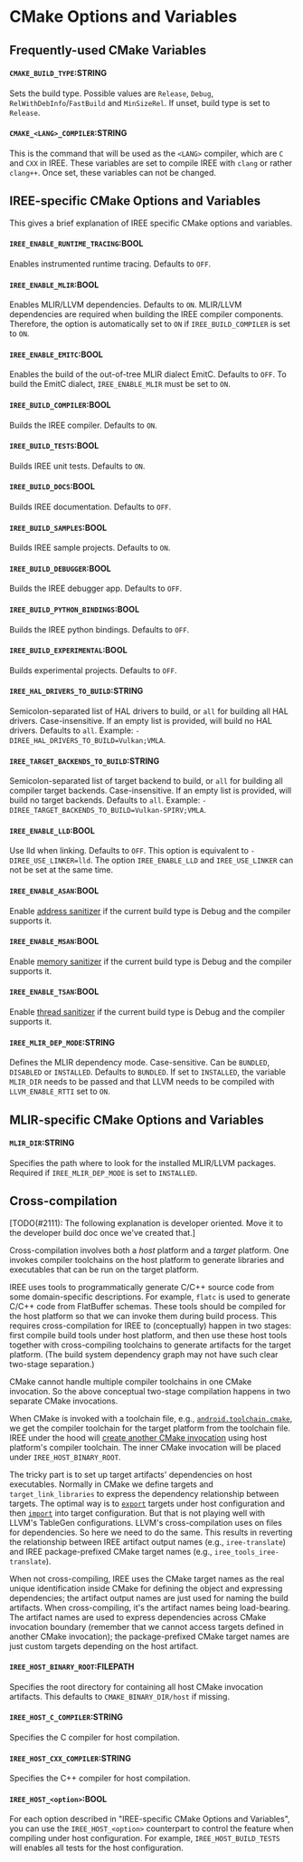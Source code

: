 # CMake Options and Variables

## Frequently-used CMake Variables

#### `CMAKE_BUILD_TYPE`:STRING

Sets the build type. Possible values are `Release`, `Debug`,
`RelWithDebInfo`/`FastBuild` and `MinSizeRel`. If unset, build type is set to
`Release`.

#### `CMAKE_<LANG>_COMPILER`:STRING

This is the command that will be used as the `<LANG>` compiler, which are `C`
and `CXX` in IREE. These variables are set to compile IREE with `clang` or
rather `clang++`. Once set, these variables can not be changed.

## IREE-specific CMake Options and Variables

This gives a brief explanation of IREE specific CMake options and variables.

#### `IREE_ENABLE_RUNTIME_TRACING`:BOOL

Enables instrumented runtime tracing. Defaults to `OFF`.

#### `IREE_ENABLE_MLIR`:BOOL

Enables MLIR/LLVM dependencies. Defaults to `ON`. MLIR/LLVM dependencies are
required when building the IREE compiler components. Therefore, the option is
automatically set to `ON` if `IREE_BUILD_COMPILER` is set to `ON`.

#### `IREE_ENABLE_EMITC`:BOOL

Enables the build of the out-of-tree MLIR dialect EmitC. Defaults to `OFF`. To
build the EmitC dialect, `IREE_ENABLE_MLIR` must be set to `ON`.

#### `IREE_BUILD_COMPILER`:BOOL

Builds the IREE compiler. Defaults to `ON`.

#### `IREE_BUILD_TESTS`:BOOL

Builds IREE unit tests. Defaults to `ON`.

#### `IREE_BUILD_DOCS`:BOOL

Builds IREE documentation. Defaults to `OFF`.

#### `IREE_BUILD_SAMPLES`:BOOL

Builds IREE sample projects. Defaults to `ON`.

#### `IREE_BUILD_DEBUGGER`:BOOL

Builds the IREE debugger app. Defaults to `OFF`.

#### `IREE_BUILD_PYTHON_BINDINGS`:BOOL

Builds the IREE python bindings. Defaults to `OFF`.

#### `IREE_BUILD_EXPERIMENTAL`:BOOL

Builds experimental projects. Defaults to `OFF`.

#### `IREE_HAL_DRIVERS_TO_BUILD`:STRING

Semicolon-separated list of HAL drivers to build, or `all` for building all HAL
drivers. Case-insensitive. If an empty list is provided, will build no HAL
drivers. Defaults to `all`. Example: `-DIREE_HAL_DRIVERS_TO_BUILD=Vulkan;VMLA`.

#### `IREE_TARGET_BACKENDS_TO_BUILD`:STRING

Semicolon-separated list of target backend to build, or `all` for building all
compiler target backends. Case-insensitive. If an empty list is provided, will
build no target backends. Defaults to `all`. Example:
`-DIREE_TARGET_BACKENDS_TO_BUILD=Vulkan-SPIRV;VMLA`.

#### `IREE_ENABLE_LLD`:BOOL

Use lld when linking. Defaults to `OFF`. This option is equivalent to
`-DIREE_USE_LINKER=lld`. The option `IREE_ENABLE_LLD` and `IREE_USE_LINKER` can
not be set at the same time.

#### `IREE_ENABLE_ASAN`:BOOL

Enable [address sanitizer](https://clang.llvm.org/docs/AddressSanitizer.html) if
the current build type is Debug and the compiler supports it.

#### `IREE_ENABLE_MSAN`:BOOL

Enable [memory sanitizer](https://clang.llvm.org/docs/MemorySanitizer.html) if
the current build type is Debug and the compiler supports it.

#### `IREE_ENABLE_TSAN`:BOOL

Enable [thread sanitizer](https://clang.llvm.org/docs/ThreadSanitizer.html) if
the current build type is Debug and the compiler supports it.

#### `IREE_MLIR_DEP_MODE`:STRING

Defines the MLIR dependency mode. Case-sensitive. Can be `BUNDLED`, `DISABLED`
or `INSTALLED`. Defaults to `BUNDLED`. If set to `INSTALLED`, the variable
`MLIR_DIR` needs to be passed and that LLVM needs to be compiled with
`LLVM_ENABLE_RTTI` set to `ON`.

## MLIR-specific CMake Options and Variables

#### `MLIR_DIR`:STRING

Specifies the path where to look for the installed MLIR/LLVM packages. Required
if `IREE_MLIR_DEP_MODE` is set to `INSTALLED`.

## Cross-compilation

[TODO(#2111): The following explanation is developer oriented. Move it to the
developer build doc once we've created that.]

Cross-compilation involves both a _host_ platform and a _target_ platform. One
invokes compiler toolchains on the host platform to generate libraries and
executables that can be run on the target platform.

IREE uses tools to programmatically generate C/C++ source code from some
domain-specific descriptions. For example, `flatc` is used to generate C/C++
code from FlatBuffer schemas. These tools should be compiled for the host
platform so that we can invoke them during build process. This requires
cross-compilation for IREE to (conceptually) happen in two stages: first compile
build tools under host platform, and then use these host tools together with
cross-compiling toolchains to generate artifacts for the target platform. (The
build system dependency graph may not have such clear two-stage separation.)

CMake cannot handle multiple compiler toolchains in one CMake invocation. So the
above conceptual two-stage compilation happens in two separate CMake
invocations.

When CMake is invoked with a toolchain file, e.g.,
[`android.toolchain.cmake`](https://android.googlesource.com/platform/ndk/+/master/build/cmake/android.toolchain.cmake),
we get the compiler toolchain for the target platform from the toolchain file.
IREE under the hood will
[create another CMake invocation](https://github.com/google/iree/blob/main/build_tools/cmake/iree_cross_compile.cmake)
using host platform's compiler toolchain. The inner CMake invocation will be
placed under `IREE_HOST_BINARY_ROOT`.

The tricky part is to set up target artifacts' dependencies on host executables.
Normally in CMake we define targets and `target_link_libraries` to express the
dependency relationship between targets. The optimal way is to
[`export`](https://cmake.org/cmake/help/latest/command/export.html) targets
under host configuration and then
[`import`](https://cmake.org/cmake/help/latest/command/add_executable.html?highlight=import#imported-executables)
into target configuration. But that is not playing well with LLVM's TableGen
configurations. LLVM's cross-compilation uses on files for dependencies. So here
we need to do the same. This results in reverting the relationship between IREE
artifact output names (e.g., `iree-translate`) and IREE package-prefixed CMake
target names (e.g., `iree_tools_iree-translate`).

When not cross-compiling, IREE uses the CMake target names as the real unique
identification inside CMake for defining the object and expressing dependencies;
the artifact output names are just used for naming the build artifacts. When
cross-compiling, it's the artifact names being load-bearing. The artifact names
are used to express dependencies across CMake invocation boundary (remember that
we cannot access targets defined in another CMake invocation); the
package-prefixed CMake target names are just custom targets depending on the
host artifact.

#### `IREE_HOST_BINARY_ROOT`:FILEPATH

Specifies the root directory for containing all host CMake invocation artifacts.
This defaults to `CMAKE_BINARY_DIR/host` if missing.

#### `IREE_HOST_C_COMPILER`:STRING

Specifies the C compiler for host compilation.

#### `IREE_HOST_CXX_COMPILER`:STRING

Specifies the C++ compiler for host compilation.

#### `IREE_HOST_<option>`:BOOL

For each option described in "IREE-specific CMake Options and Variables", you
can use the `IREE_HOST_<option>` counterpart to control the feature when
compiling under host configuration. For example, `IREE_HOST_BUILD_TESTS` will
enables all tests for the host configuration.
